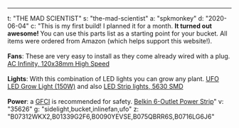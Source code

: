 ---
t: "THE MAD SCIENTIST"
s: "the-mad-scientist"
a: "spkmonkey"
d: "2020-06-04"
c: "This is my first build! I planned it for a month. <strong>It turned out awesome! </strong>You can use this parts list as a starting point for your bucket. 
    All items were ordered from Amazon (which helps support this website!).
    <br><br>
    <strong>Fans</strong>: These are very easy to install as they come already wired with a plug.
    <a href='https://www.amazon.com/AC-Infinity-Cooling-Ventilation-Projects/dp/B009OWRMZ6/ref=as_li_ss_tl?ie=UTF8&linkCode=ll1&tag=spacbuck-20&linkId=295c7a28d8f7ff6e519741ffbb833749'>AC Infinity, 120x38mm High Speed</a>
    <br><br>
    <strong>Lights</strong>: With this combination of LED lights you can grow any plant.
    <a href='https://www.amazon.com/Growstar-Spectrum-Switch-Flowering-Growing/dp/B07312WKX2/ref=as_li_ss_tl?ie=UTF8&linkCode=ll1&tag=spacbuck-20&linkId=8353b7b558842330a603202711ce676d'>UFO LED Grow Light (150W)</a> and also <a href='https://amzn.to/309vYzB'>LED Strip lights, 5630 SMD</a>
    <br><br>
    <strong>Power</strong>: a <a href='https://www.amazon.com/Yellow-Jacket-2762-1-Outlet-Adapter/dp/B000MM3Z6C/ref=as_li_ss_tl?s=electronics&ie=UTF8&qid=1538573523&sr=1-5&keywords=gfci&linkCode=ll1&tag=spacbuck-20&linkId=31acaff2200ed3e733eadde84d9879be'>GFCI</a> is recommended for safety.
    <a href='https://www.amazon.com/Belkin-BSE600-06BLK-WM-6-Outlet-Protector-6-Foot/dp/B0090YEVSE/ref=as_li_ss_tl?ie=UTF8&linkCode=ll1&tag=spacbuck-20&linkId=3705d953e50acea5db93f8db5ded1c41'>Belkin 6-Outlet Power Strip</a>"
v: "35626"
g: "sidelight,bucket,inlinefan,ufo"
z: "B07312WKX2,B01339G2F6,B0090YEVSE,B075QBRR6S,B0716LG6J6"
